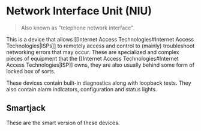 # Network Interface Unit (NIU)

>Also known as "telephone network interface".

This is a device that allows [[Internet Access Technologies#Internet Access Technologies|ISPs]] to remotely access and control to (mainly) troubleshoot networking errors that may occur. These are specialized and complex pieces of equipment that the [[Internet Access Technologies#Internet Access Technologies|ISP]] owns, they are also usually behind some form of locked box of sorts.

These devices contain built-in diagnostics along with loopback tests. They also contain alarm indicators, configuration and status lights.

## Smartjack

These are the smart version of these devices.
